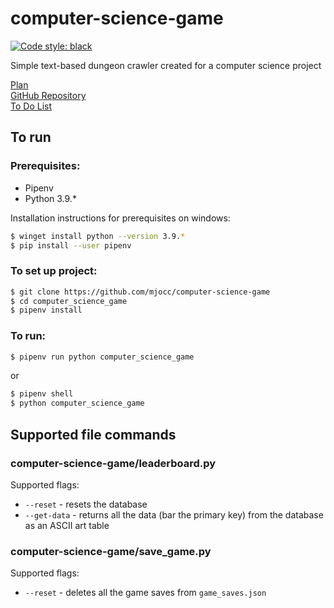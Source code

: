 # computer-science-game

[![Code style: black](https://img.shields.io/badge/code%20style-black-000000.svg)](https://github.com/psf/black)

Simple text-based dungeon crawler created for a computer science project

[Plan](https://github.com/matthew-occleshaw/computer-science-game/blob/master/game-plan.md)  
[GitHub Repository](https://github.com/matthew-occleshaw/computer-science-game "Github")  
[To Do List](https://github.com/matthew-occleshaw/computer-science-game/blob/master/game-plan.md)

## To run

### Prerequisites:

- Pipenv
- Python 3.9.\*

Installation instructions for prerequisites on windows:

```bash
$ winget install python --version 3.9.*
$ pip install --user pipenv
```

### To set up project:

```bash
$ git clone https://github.com/mjocc/computer-science-game
$ cd computer_science_game
$ pipenv install
```

### To run:

```bash
$ pipenv run python computer_science_game
```

or

```bash
$ pipenv shell
$ python computer_science_game
```

## Supported file commands

### computer-science-game/leaderboard.py

Supported flags:

- `--reset` - resets the database
- `--get-data` - returns all the data (bar the primary key) from the database as an ASCII art table

### computer-science-game/save_game.py

Supported flags:

- `--reset` - deletes all the game saves from `game_saves.json`
